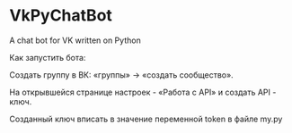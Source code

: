 # VkPyChatBot
A chat bot for VK written on Python

Как запустить бота:

Создать группу в ВК: «группы» → «создать сообщество».

На открывшейся странице настроек - «Работа с API» и создать API - ключ.

Созданный ключ вписать в значение переменной token в файле my.py


